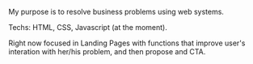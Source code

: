 My purpose is to resolve business problems using web systems.

Techs: HTML, CSS, Javascript (at the moment).

Right now focused in Landing Pages with functions that improve user's interation with her/his problem, and then propose and CTA.
